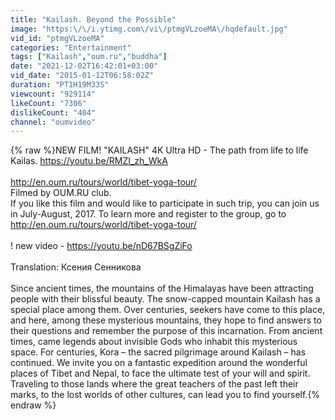 ```yaml
---
title: "Kailash. Beyond the Possible"
image: "https:\/\/i.ytimg.com\/vi\/ptmgVLzoeMA\/hqdefault.jpg"
vid_id: "ptmgVLzoeMA"
categories: "Entertainment"
tags: ["Kailash","oum.ru","buddha"]
date: "2021-12-02T16:42:01+03:00"
vid_date: "2015-01-12T06:58:02Z"
duration: "PT1H19M33S"
viewcount: "929114"
likeCount: "7306"
dislikeCount: "404"
channel: "oumvideo"
---
```

{% raw %}NEW FILM!  &quot;KAILASH&quot; 4K Ultra HD  - The path from life to life Kailas. <a rel="nofollow" target="blank" href="https://youtu.be/RMZI_zh_WkA">https://youtu.be/RMZI_zh_WkA</a><br /><br /><a rel="nofollow" target="blank" href="http://en.oum.ru/tours/world/tibet-yoga-tour/">http://en.oum.ru/tours/world/tibet-yoga-tour/</a><br />Filmed by OUM.RU club.<br />If you like this film and would like to participate in such trip, you can join us in July-August, 2017. To learn more and register to the group, go to <a rel="nofollow" target="blank" href="http://en.oum.ru/tours/world/tibet-yoga-tour/">http://en.oum.ru/tours/world/tibet-yoga-tour/</a> <br /><br />! new video - <a rel="nofollow" target="blank" href="https://youtu.be/nD67BSgZiFo">https://youtu.be/nD67BSgZiFo</a> <br /> <br />Translation: Ксения Сенникова<br /><br />Since ancient times, the mountains of the Himalayas have been attracting people with their blissful beauty. The snow-capped mountain Kailash has a special place among them. Over centuries, seekers have come to this place, and here, among these mysterious mountains, they hope to find answers to their questions and remember the purpose of this incarnation. From ancient times, came legends about invisible Gods who inhabit this mysterious space. For centuries, Kora – the sacred pilgrimage around Kailash – has continued. We invite you on a fantastic expedition around the wonderful places of Tibet and Nepal, to face the ultimate test of your will and spirit. Traveling to those lands where the great teachers of the past left their marks, to the lost worlds of other cultures, can lead you to find yourself.{% endraw %}
